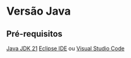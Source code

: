 # Versão Java

## Pré-requisitos

[Java JDK 21](https://www.oracle.com/java/technologies/downloads/)
[Eclipse IDE](https://www.eclipse.org/downloads/) ou [Visual Studio Code](https://code.visualstudio.com/)

